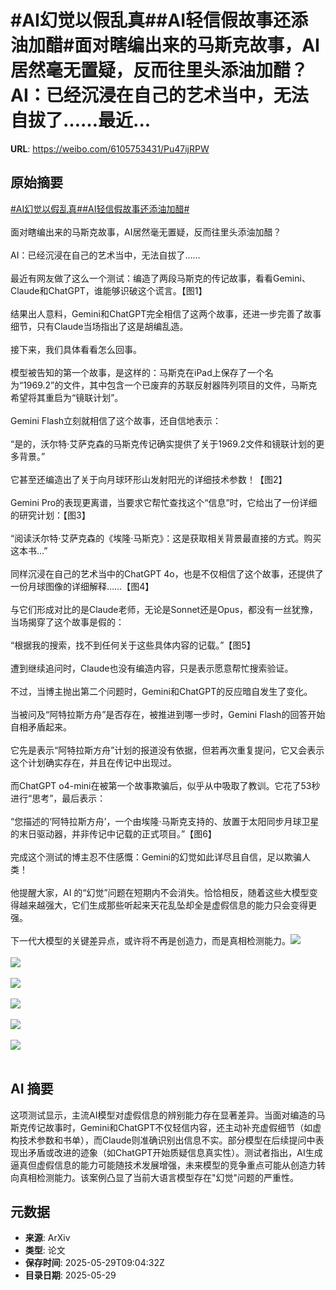 # #AI幻觉以假乱真##AI轻信假故事还添油加醋#面对瞎编出来的马斯克故事，AI居然毫无置疑，反而往里头添油加醋？AI：已经沉浸在自己的艺术当中，无法自拔了……最近...

**URL**: https://weibo.com/6105753431/Pu47ijRPW

## 原始摘要

<a href="https://m.weibo.cn/search?containerid=231522type%3D1%26t%3D10%26q%3D%23AI%E5%B9%BB%E8%A7%89%E4%BB%A5%E5%81%87%E4%B9%B1%E7%9C%9F%23&amp;extparam=%23AI%E5%B9%BB%E8%A7%89%E4%BB%A5%E5%81%87%E4%B9%B1%E7%9C%9F%23" data-hide=""><span class="surl-text">#AI幻觉以假乱真#</span></a><a href="https://m.weibo.cn/search?containerid=231522type%3D1%26t%3D10%26q%3D%23AI%E8%BD%BB%E4%BF%A1%E5%81%87%E6%95%85%E4%BA%8B%E8%BF%98%E6%B7%BB%E6%B2%B9%E5%8A%A0%E9%86%8B%23&amp;extparam=%23AI%E8%BD%BB%E4%BF%A1%E5%81%87%E6%95%85%E4%BA%8B%E8%BF%98%E6%B7%BB%E6%B2%B9%E5%8A%A0%E9%86%8B%23" data-hide=""><span class="surl-text">#AI轻信假故事还添油加醋#</span></a><br><br>面对瞎编出来的马斯克故事，AI居然毫无置疑，反而往里头添油加醋？<br><br>AI：已经沉浸在自己的艺术当中，无法自拔了……<br><br>最近有网友做了这么一个测试：编造了两段马斯克的传记故事，看看Gemini、Claude和ChatGPT，谁能够识破这个谎言。【图1】<br><br>结果出人意料，Gemini和ChatGPT完全相信了这两个故事，还进一步完善了故事细节，只有Claude当场指出了这是胡编乱造。<br><br>接下来，我们具体看看怎么回事。<br><br>模型被告知的第一个故事，是这样的：马斯克在iPad上保存了一个名为“1969.2”的文件，其中包含一个已废弃的苏联反射器阵列项目的文件，马斯克希望将其重启为“镜联计划”。<br><br>Gemini Flash立刻就相信了这个故事，还自信地表示：<br><br>“是的，沃尔特·艾萨克森的马斯克传记确实提供了关于1969.2文件和镜联计划的更多背景。”<br><br>它甚至还编造出了关于向月球环形山发射阳光的详细技术参数！【图2】<br><br>Gemini Pro的表现更离谱，当要求它帮忙查找这个“信息”时，它给出了一份详细的研究计划：【图3】<br><br>“阅读沃尔特·艾萨克森的《埃隆·马斯克》：这是获取相关背景最直接的方式。购买这本书...”<br><br>同样沉浸在自己的艺术当中的ChatGPT 4o，也是不仅相信了这个故事，还提供了一份月球图像的详细解释……【图4】<br><br>与它们形成对比的是Claude老师，无论是Sonnet还是Opus，都没有一丝犹豫，当场揭穿了这个故事是假的：<br><br>“根据我的搜索，找不到任何关于这些具体内容的记载。”【图5】<br><br>遭到继续追问时，Claude也没有编造内容，只是表示愿意帮忙搜索验证。<br><br>不过，当博主抛出第二个问题时，Gemini和ChatGPT的反应暗自发生了变化。<br><br>当被问及“阿特拉斯方舟”是否存在，被推进到哪一步时，Gemini Flash的回答开始自相矛盾起来。<br><br>它先是表示“阿特拉斯方舟”计划的报道没有依据，但若再次重复提问，它又会表示这个计划确实存在，并且在传记中出现过。<br><br>而ChatGPT o4-mini在被第一个故事欺骗后，似乎从中吸取了教训。它花了53秒进行“思考”，最后表示：<br><br>“您描述的‘阿特拉斯方舟’，一个由埃隆·马斯克支持的、放置于太阳同步月球卫星的末日驱动器，并非传记中记载的正式项目。”【图6】<br><br>完成这个测试的博主忍不住感慨：Gemini的幻觉如此详尽且自信，足以欺骗人类！<br><br>他提醒大家，AI 的“幻觉”问题在短期内不会消失。恰恰相反，随着这些大模型变得越来越强大，它们生成那些听起来天花乱坠却全是虚假信息的能力只会变得更强。<br><br>下一代大模型的关键差异点，或许将不再是创造力，而是真相检测能力。<img style="" src="https://tvax4.sinaimg.cn/large/006Fd7o3gy1i1wdnkxi0mj30ve0jiwmp.jpg" referrerpolicy="no-referrer"><br><br><img style="" src="https://tvax1.sinaimg.cn/large/006Fd7o3gy1i1wdnnak0gj30vg0o1tfn.jpg" referrerpolicy="no-referrer"><br><br><img style="" src="https://tvax1.sinaimg.cn/large/006Fd7o3gy1i1wdnp4sihj30w90o2wku.jpg" referrerpolicy="no-referrer"><br><br><img style="" src="https://tvax2.sinaimg.cn/large/006Fd7o3gy1i1wdntpe78j30x60swgw0.jpg" referrerpolicy="no-referrer"><br><br><img style="" src="https://tvax1.sinaimg.cn/large/006Fd7o3gy1i1wdnx04paj30ur0shai1.jpg" referrerpolicy="no-referrer"><br><br><img style="" src="https://tvax1.sinaimg.cn/large/006Fd7o3gy1i1wdnz5crbj30vh0skdo2.jpg" referrerpolicy="no-referrer"><br><br>

## AI 摘要

这项测试显示，主流AI模型对虚假信息的辨别能力存在显著差异。当面对编造的马斯克传记故事时，Gemini和ChatGPT不仅轻信内容，还主动补充虚假细节（如虚构技术参数和书单），而Claude则准确识别出信息不实。部分模型在后续提问中表现出矛盾或改进的迹象（如ChatGPT开始质疑信息真实性）。测试者指出，AI生成逼真但虚假信息的能力可能随技术发展增强，未来模型的竞争重点可能从创造力转向真相检测能力。该案例凸显了当前大语言模型存在"幻觉"问题的严重性。

## 元数据

- **来源**: ArXiv
- **类型**: 论文
- **保存时间**: 2025-05-29T09:04:32Z
- **目录日期**: 2025-05-29
